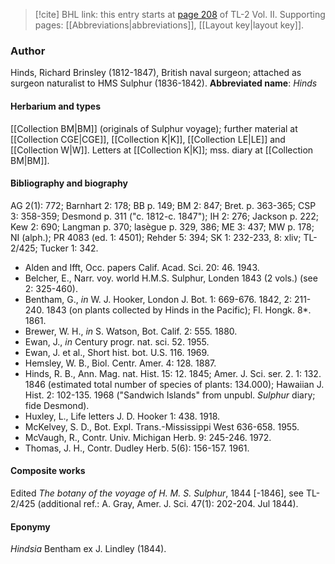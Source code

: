 > [!cite] BHL link: this entry starts at [page 208](https://www.biodiversitylibrary.org/page/33068450) of TL-2 Vol. II.
> Supporting pages: [[Abbreviations|abbreviations]], [[Layout key|layout key]].

### Author

Hinds, Richard Brinsley (1812-1847), British naval surgeon; attached as surgeon naturalist to HMS Sulphur (1836-1842). 
**Abbreviated name**: *Hinds*

#### Herbarium and types

[[Collection BM|BM]] (originals of Sulphur voyage); further material at [[Collection CGE|CGE]], [[Collection K|K]], [[Collection LE|LE]] and [[Collection W|W]]. Letters at [[Collection K|K]]; mss. diary at [[Collection BM|BM]].

#### Bibliography and biography

AG 2(1): 772; Barnhart 2: 178; BB p. 149; BM 2: 847; Bret. p. 363-365; CSP 3: 358-359; Desmond p. 311 ("c. 1812-c. 1847"); IH 2: 276; Jackson p. 222; Kew 2: 690; Langman p. 370; lasègue p. 329, 386; ME 3: 437; MW p. 178; NI (alph.); PR 4083 (ed. 1: 4501); Rehder 5: 394; SK 1: 232-233, 8: xliv; TL-2/425; Tucker 1: 342.
- Alden and Ifft, Occ. papers Calif. Acad. Sci. 20: 46. 1943.
- Belcher, E., Narr. voy. world H.M.S. Sulphur, Londen 1843 (2 vols.) (see 2: 325-460).
- Bentham, G., *in* W. J. Hooker, London J. Bot. 1: 669-676. 1842, 2: 211-240. 1843 (on plants collected by Hinds in the Pacific); Fl. Hongk. 8\*. 1861.
- Brewer, W. H., *in* S. Watson, Bot. Calif. 2: 555. 1880.
- Ewan, J., *in* Century progr. nat. sci. 52. 1955.
- Ewan, J. et al., Short hist. bot. U.S. 116. 1969.
- Hemsley, W. B., Biol. Centr. Amer. 4: 128. 1887.
- Hinds, R. B., Ann. Mag. nat. Hist. 15: 12. 1845; Amer. J. Sci. ser. 2. 1: 132. 1846 (estimated total number of species of plants: 134.000); Hawaiian J. Hist. 2: 102-135. 1968 ("Sandwich Islands" from unpubl. *Sulphur* diary; fide Desmond).
- Huxley, L., Life letters J. D. Hooker 1: 438. 1918.
- McKelvey, S. D., Bot. Expl. Trans.-Mississippi West 636-658. 1955.
- McVaugh, R., Contr. Univ. Michigan Herb. 9: 245-246. 1972.
- Thomas, J. H., Contr. Dudley Herb. 5(6): 156-157. 1961.

#### Composite works

Edited *The botany of the voyage of H. M. S. Sulphur*, 1844 \[-1846\], see TL-2/425 (additional ref.: A. Gray, Amer. J. Sci. 47(1): 202-204. Jul 1844).

#### Eponymy

*Hindsia* Bentham ex J. Lindley (1844).

